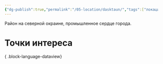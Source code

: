 ```yaml
---
{"dg-publish":true,"permalink":"/05-location/dasktaun/","tags":["локация/район"]}
---
```


Район на северной окраине, промышленное сердце города. 
# Точки интереса

{ .block-language-dataview}
